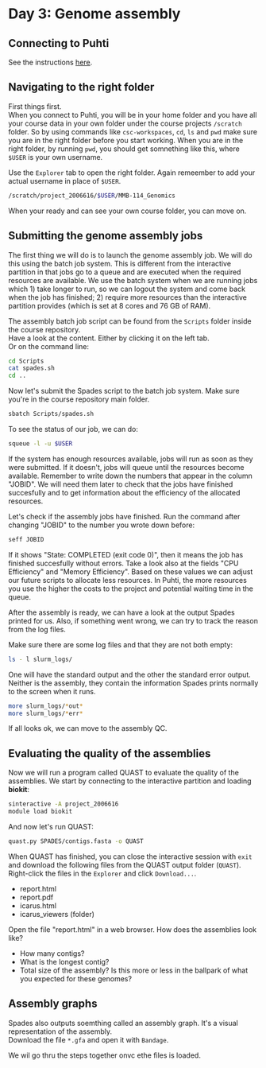 # Day 3: Genome assembly

## Connecting to Puhti

See the instructions [here](01-UNIX-and-CSC.md#connecting-to-puhti).

## Navigating to the  right folder

First things first.  
When you connect to Puhti, you will be in your home folder and you have all your course data in your own folder under the course projects `/scratch` folder. So by using commands like `csc-workspaces`, `cd`, `ls` and `pwd` make sure you are in the right folder before you start working. 
When you are in the right folder, by running `pwd`, you should get somnething like this,  where `$USER` is your own username. 

Use the `Explorer` tab to open the right folder. Again remeember to add your actual username in place of `$USER`.

```bash
/scratch/project_2006616/$USER/MMB-114_Genomics
```

When your ready and can see your own course folder, you can move on. 

## Submitting the genome assembly jobs

The first thing we will do is to launch the genome assembly job. We will do this using the batch job system. This is different from the interactive partition in that jobs go to a queue and are executed when the required resources are available. We use the batch system when we are running jobs which 1) take longer to run, so we can logout the system and come back when the job has finished; 2) require more resources than the interactive partition provides (which is set at 8 cores and 76 GB of RAM).  

The assembly batch job script can be found from the `Scripts` folder inside the course repository.  
Have a look at the content. Either by clicking it on the left tab.  
Or on the command line:

```bash
cd Scripts
cat spades.sh
cd ..
```

Now let's submit the Spades script to the batch job system. Make sure you're in the course repository main folder. 

```bash
sbatch Scripts/spades.sh
```

To see the status of our job, we can do:

```bash
squeue -l -u $USER
```

If the system has enough resources available, jobs will run as soon as they were submitted. If it doesn't, jobs will queue until the resources become available. Remember to write down the numbers that appear in the column "JOBID". We will need them later to check that the jobs have finished succesfully and to get information about the efficiency of the allocated resources.

Let's check if the assembly jobs have finished. Run the command after changing "JOBID" to the number you wrote down before:

```bash
seff JOBID
```

If it shows "State: COMPLETED (exit code 0)", then it means the job has finished succesfully without errors. Take a look also at the fields "CPU Efficiency" and "Memory Efficiency". Based on these values we can adjust our future scripts to allocate less resources. In Puhti, the more resources you use the higher the costs to the project and potential waiting time in the queue.  

After the assembly is ready, we can have a look at the output Spades printed for us. Also, if something went wrong, we can try to track the reason from the log files. 

Make sure there are some log files and that they are not both empty:
```bash
ls - l slurm_logs/
```

One will have the standard output and the other the standard error output. Neither is the assembly, they contain the information Spades prints normally to the screen when it runs. 

```bash
more slurm_logs/*out*
more slurm_logs/*err*
```

If all looks ok, we can move to the assembly QC.

## Evaluating the quality of the assemblies

Now we will run a program called QUAST to evaluate the quality of the assemblies. We start by connecting to the interactive partition and loading **biokit**:

```bash
sinteractive -A project_2006616
module load biokit
```

And now let's run QUAST:

```bash
quast.py SPADES/contigs.fasta -o QUAST
```

When QUAST has finished, you can close the interactive session with `exit` and download the following files from the QUAST output folder (`QUAST`). Right-click the  files in the `Explorer` and click `Download...`.

* report.html
* report.pdf
* icarus.html
* icarus_viewers (folder)

Open the file "report.html" in a web browser. How does the assemblies look like?

* How many contigs?
* What is the longest contig?
* Total size of the assembly? Is this more or less in the ballpark of what you expected for these genomes?

## Assembly graphs

Spades also outputs soemthing called an assembly graph. It's a visual representation of the assembly.  
Download the file `*.gfa` and open it with `Bandage`.

We wil go thru the steps together onvc ethe files is loaded.